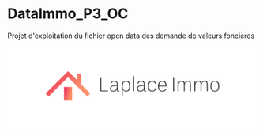 # DataImmo_P3_OC
Projet d'exploitation du fichier open data des demande de valeurs foncières

![Logo](https://github.com/MarionCoutarel/DataImmo_P3_OC/blob/DataImmo_P3_OC/Logo.png?raw=true)


